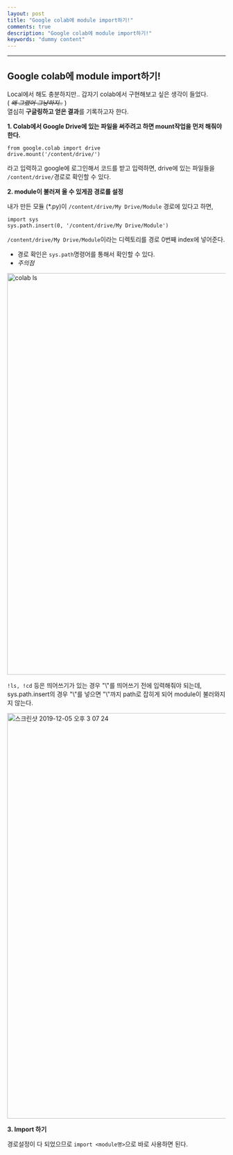 ```yaml
---
layout: post
title: "Google colab에 module import하기!"
comments: true
description: "Google colab에 module import하기!"
keywords: "dummy content"
---
```

---

## Google colab에 module import하기!

Local에서 해도 충분하지만.. 갑자기 colab에서 구현해보고 싶은 생각이 들었다.  
( ~~*왜 그랬어 그냥하지..*~~ )  
열심히 **구글링하고 얻은 결과**를 기록하고자 한다.

**1. Colab에서 Google Drive에 있는 파일을 써주려고 하면 mount작업을 먼저 해줘야한다.**

```
from google.colab import drive
drive.mount('/content/drive/')
```
라고 입력하고 google에 로그인해서 코드를 받고 입력하면, drive에 있는 파일들을 `/content/drive/`경로로 확인할 수 있다.  
  


**2. module이 불러져 올 수 있게끔 경로를 설정**

내가 만든 모듈 (*.py)이 `/content/drive/My Drive/Module` 경로에 있다고 하면, 
```
import sys
sys.path.insert(0, '/content/drive/My Drive/Module')
```
 `/content/drive/My Drive/Module`이라는 디렉토리를 경로 0번째 index에 넣어준다.
 
- 경로 확인은 `sys.path`명령어를 통해서 확인할 수 있다.
- *주의점*
   
<img width="923" alt="colab ls" src="https://user-images.githubusercontent.com/35826728/70207853-408ccf00-176f-11ea-9bc1-fdb21cb4aff6.png">  

`!ls, !cd` 등은 띄어쓰기가 있는 경우 "\\"를 띄어쓰기 전에 입력해줘야 되는데, sys.path.insert의 경우 "\\"를 넣으면 "\\"까지 path로 잡히게 되어 module이 불러와지지 않는다.
  
<img width="932" alt="스크린샷 2019-12-05 오후 3 07 24" src="https://user-images.githubusercontent.com/35826728/70208455-f86eac00-1770-11ea-8d12-f11cc0e523bf.png">
  


**3. Import 하기**

경로설정이 다 되었으므로 `import <module명>`으로 바로 사용하면 된다.